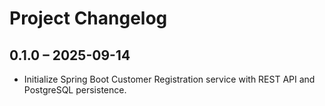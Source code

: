 # Project Changelog

## 0.1.0 – 2025-09-14
- Initialize Spring Boot Customer Registration service with REST API and PostgreSQL persistence.
